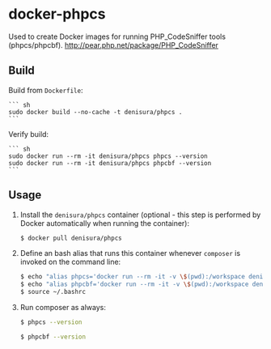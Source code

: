 docker-phpcs
============

Used to create Docker images for running PHP_CodeSniffer tools (phpcs/phpcbf).  http://pear.php.net/package/PHP_CodeSniffer 


Build
--------------------

Build from `Dockerfile`:

    ``` sh
    sudo docker build --no-cache -t denisura/phpcs .
    ```

Verify build:

    ``` sh
    sudo docker run --rm -it denisura/phpcs phpcs --version
    sudo docker run --rm -it denisura/phpcs phpcbf --version
    ```

Usage
--------------------

1. Install the `denisura/phpcs` container (optional - this step is performed by Docker automatically when running the container):

    ``` sh
    $ docker pull denisura/phpcs
    ```

2. Define an bash alias that runs this container whenever `composer` is invoked on the command line:

	``` sh
	$ echo "alias phpcs='docker run --rm -it -v \$(pwd):/workspace denisura/phpcs phpcs'" >> ~/.bashrc
	$ echo "alias phpcbf='docker run --rm -it -v \$(pwd):/workspace denisura/phpcs phpcbf'" >> ~/.bashrc
	$ source ~/.bashrc
	```

3. Run composer as always:

	``` sh
	$ phpcs --version
	```

	``` sh
	$ phpcbf --version
	```